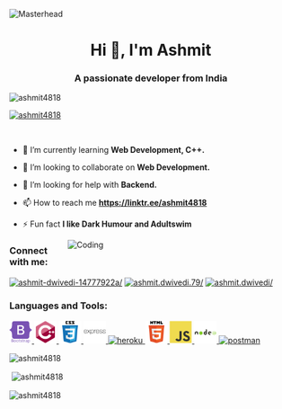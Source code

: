 ![Masterhead](https://coding.blog/img/update-social-banner.png)
<h1 align="center">Hi 👋, I'm Ashmit</h1>
<h3 align="center">A passionate developer from India</h3>


<p align="left"> <img src="https://komarev.com/ghpvc/?username=ashmit4818&label=Profile%20views&color=0e75b6&style=flat" alt="ashmit4818" /> </p>

<p align="left"> <a href="https://github.com/ryo-ma/github-profile-trophy"><img src="https://github-profile-trophy.vercel.app/?username=ashmit4818" alt="ashmit4818" /></a> </p>

<p align="left"> <a href="https://twitter.com/" target="blank"><img src="https://img.shields.io/twitter/follow/?logo=twitter&style=for-the-badge" alt="" /></a> </p>

- 🌱 I’m currently learning **Web Development, C++.**

- 👯 I’m looking to collaborate on **Web Development.**

- 🤝 I’m looking for help with **Backend.**

- 📫 How to reach me **https://linktr.ee/ashmit4818**

- ⚡ Fun fact **I like Dark Humour and Adultswim**
<img align="right" alt="Coding" width="400" src="https://media1.giphy.com/media/f6hnhHkks8bk4jwjh3/giphy.gif">

<h3 align="left">Connect with me:</h3>
<p align="left">
<a href="https://linkedin.com/in/ashmit-dwivedi-14777922a/" target="blank"><img align="center" src="https://raw.githubusercontent.com/rahuldkjain/github-profile-readme-generator/master/src/images/icons/Social/linked-in-alt.svg" alt="ashmit-dwivedi-14777922a/" height="30" width="40" /></a>
<a href="https://fb.com/ashmit.dwivedi.79/" target="blank"><img align="center" src="https://raw.githubusercontent.com/rahuldkjain/github-profile-readme-generator/master/src/images/icons/Social/facebook.svg" alt="ashmit.dwivedi.79/" height="30" width="40" /></a>
<a href="https://instagram.com/ashmit.dwivedi/" target="blank"><img align="center" src="https://raw.githubusercontent.com/rahuldkjain/github-profile-readme-generator/master/src/images/icons/Social/instagram.svg" alt="ashmit.dwivedi/" height="30" width="40" /></a>
</p>

<h3 align="left">Languages and Tools:</h3>
<p align="left"> <a href="https://getbootstrap.com" target="_blank" rel="noreferrer"> <img src="https://raw.githubusercontent.com/devicons/devicon/master/icons/bootstrap/bootstrap-plain-wordmark.svg" alt="bootstrap" width="40" height="40"/> </a> <a href="https://www.w3schools.com/cpp/" target="_blank" rel="noreferrer"> <img src="https://raw.githubusercontent.com/devicons/devicon/master/icons/cplusplus/cplusplus-original.svg" alt="cplusplus" width="40" height="40"/> </a> <a href="https://www.w3schools.com/css/" target="_blank" rel="noreferrer"> <img src="https://raw.githubusercontent.com/devicons/devicon/master/icons/css3/css3-original-wordmark.svg" alt="css3" width="40" height="40"/> </a> <a href="https://expressjs.com" target="_blank" rel="noreferrer"> <img src="https://raw.githubusercontent.com/devicons/devicon/master/icons/express/express-original-wordmark.svg" alt="express" width="40" height="40"/> </a> <a href="https://heroku.com" target="_blank" rel="noreferrer"> <img src="https://www.vectorlogo.zone/logos/heroku/heroku-icon.svg" alt="heroku" width="40" height="40"/> </a> <a href="https://www.w3.org/html/" target="_blank" rel="noreferrer"> <img src="https://raw.githubusercontent.com/devicons/devicon/master/icons/html5/html5-original-wordmark.svg" alt="html5" width="40" height="40"/> </a> <a href="https://developer.mozilla.org/en-US/docs/Web/JavaScript" target="_blank" rel="noreferrer"> <img src="https://raw.githubusercontent.com/devicons/devicon/master/icons/javascript/javascript-original.svg" alt="javascript" width="40" height="40"/> </a> <a href="https://nodejs.org" target="_blank" rel="noreferrer"> <img src="https://raw.githubusercontent.com/devicons/devicon/master/icons/nodejs/nodejs-original-wordmark.svg" alt="nodejs" width="40" height="40"/> </a> <a href="https://postman.com" target="_blank" rel="noreferrer"> <img src="https://www.vectorlogo.zone/logos/getpostman/getpostman-icon.svg" alt="postman" width="40" height="40"/> </a> </p>

<p><img align="center" src="https://github-readme-stats.vercel.app/api/top-langs?username=ashmit4818&show_icons=true&locale=en&layout=compact" alt="ashmit4818" /></p>

<p>&nbsp;<img align="center" src="https://github-readme-stats.vercel.app/api?username=ashmit4818&show_icons=true&locale=en" alt="ashmit4818" /></p>

<p><img align="center" src="https://github-readme-streak-stats.herokuapp.com/?user=ashmit4818&" alt="ashmit4818" /></p>
